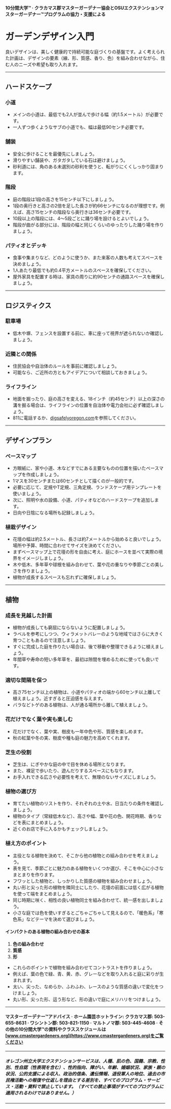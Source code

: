 #### 10分間大学™ · クラカマス郡マスターガーデナー協会とOSUエクステンションマスターガーデナー™プログラムの協力・支援による

# ガーデンデザイン入門

良いデザインは、美しく健康的で持続可能な庭づくりの基盤です。よく考えられた計画は、デザインの要素（線、形、質感、香り、色）を組み合わせながら、住む人のニーズや希望も取り入れます。

---

## ハードスケープ

### 小道

- メインの小道は、最低でも2人が並んで歩ける幅（約1.5メートル）が必要です。
- 一人ずつ歩くようなサブの小道でも、幅は最低90センチ必要です。

### 舗装

- 安全に歩けることを最優先にしましょう。
- 滑りやすい舗装や、ガタガタしている石は避けましょう。
- 砂利道には、角のある未選別の砂利を使うと、転がりにくくしっかり固まります。

### 階段

- 庭の階段は1段の高さを15センチ以下にしましょう。
- 1段の奥行きと高さの2倍を足した長さが約66センチになるのが理想です。例えば、高さ15センチの階段なら奥行きは36センチ必要です。
- 10段以上の階段には、4～5段ごとに踊り場を設けるとよいでしょう。
- 階段が曲がる部分には、階段の幅と同じくらいのゆったりした踊り場を作りましょう。

### パティオとデッキ

- 食事や集まりなど、どのように使うか、また来客の人数も考えてスペースを決めましょう。
- 1人あたり最低でも約0.4平方メートルのスペースを確保してください。
- 屋外家具を配置する時は、家具の周りに約90センチの通路スペースを確保しましょう。

---

## ロジスティクス

### 駐車場

- 低木や塀、フェンスを設置する前に、車に座って視界が遮られないか確認しましょう。

### 近隣との関係

- 住民協会や自治体のルールを事前に確認しましょう。
- 可能なら、ご近所の方ともアイデアについて相談しておきましょう。

### ライフライン

- 地面を掘ったり、庭の高さを変える、18インチ（約45センチ）以上の深さの溝を掘る場合は、ライフラインの位置を自治体や電力会社に必ず確認しましょう。
- 811に電話するか、[digsafelyoregon.com](https://digsafelyoregon.com)を参照してください。

---

## デザインプラン

### ベースマップ

- 方眼紙に、家や小道、木などすでにある主要なものの位置を描いたベースマップを作成しましょう。
- 1マスを30センチまたは60センチとして描くのが一般的です。
- 必要に応じて、定規やT定規、三角定規、ランドスケープ用テンプレートを使いましょう。
- 次に、照明や水の設備、小道、パティオなどのハードスケープを追加します。
- 日向や日陰になる場所も記録しましょう。

### 植栽デザイン

- 花壇の幅は約2.5メートル、長さは約7メートルから始めると良いでしょう。場所や予算、時間に合わせてサイズを決めてください。
- まずベースマップ上で花壇の形を自由に考え、庭にホースを並べて実際の境界をイメージしましょう。
- 木や低木、多年草や球根を組み合わせて、葉や花の重なりや季節ごとの美しさを作りましょう。
- 植物が成長するスペースも忘れずに確保しましょう。

---

## 植物

### 成長を見越した計画

- 植物が成長しても窮屈にならないように配置しましょう。
- ラベルを参考にしつつ、ウィラメットバレーのような地域ではさらに大きく育つこともあるので注意しましょう。
- すぐに完成した庭を作りたい場合は、後で移動や整理できるように植えましょう。
- 年間草や寿命の短い多年草を、最初は隙間を埋めるために使っても良いです。

### 適切な間隔を保つ

- 高さ75センチ以上の植物は、小道やパティオの端から60センチ以上離して植えましょう。近すぎると圧迫感を与えます。
- バラなどトゲのある植物は、人が通る場所から離して植えましょう。

### 花だけでなく葉や実も楽しむ

- 花だけでなく、葉や実、樹皮も一年中色や形、質感を楽しめます。
- 秋の紅葉や冬の実、樹皮や種も庭の魅力を高めてくれます。

### 芝生の役割

- 芝生は、にぎやかな庭の中で目を休める場所となります。
- また、裸足で歩いたり、遊んだりするスペースにもなります。
- お手入れできる広さや必要性を考えて、無理のないサイズにしましょう。

### 植物の選び方

- 育てたい植物のリストを作り、それぞれの土や水、日当たりの条件を確認しましょう。
- 植物のタイプ（常緑低木など）、高さや幅、葉や花の色、開花時期、香りなどを表にまとめましょう。
- 近くのお店で手に入るかもチェックしましょう。

### 植え方のポイント

- 主役となる植物を決めて、そこから他の植物との組み合わせを考えましょう。
- 表を見て、季節ごとに魅力のある植物をいくつか選び、そこを中心に小さなまとまりを作ります。
- フワッとした植物と、しっかりした質感の植物を組み合わせましょう。
- 丸い形と尖った形の植物を隣同士にしたり、花壇の前面には低く広がる植物を使って端をまとめましょう。
- 同じ時期に咲く、相性の良い植物同士を組み合わせて、統一感を出しましょう。
- 小さな庭では色を使いすぎるとごちゃごちゃして見えるので、「暖色系」「寒色系」などテーマを決めて選びましょう。

#### インパクトのある植物の組み合わせの基本

1. **色の組み合わせ**
2. **質感**
3. **形**

- これらのポイントで植物を組み合わせてコントラストを作りましょう。
- 例えば、葉の色で緑、青、黄、赤、グレーなどを取り入れると庭に彩りが生まれます。
- 太い、尖った、なめらか、ふわふわ、レースのような質感の違いで変化をつけましょう。
- 丸い形、尖った形、這う形など、形の違いで庭にメリハリをつけましょう。

---

#### マスターガーデナー™アドバイス · ホーム園芸ホットライン: クラカマス郡: 503-655-8631 · ワシントン郡: 503-821-1150 · マルトノマ郡: 503-445-4608 · その他の10分間大学™の資料やクラススケジュールは[www.cmastergardeners.org](https://www.cmastergardeners.org)をご覧ください

---

##### オレゴン州立大学エクステンションサービスは、人種、肌の色、国籍、宗教、性別、性自認（性表現を含む）、性的指向、障がい、年齢、婚姻状況、家族・親の状況、公的支援による収入、政治的信条、遺伝情報、退役軍人の地位、過去の市民権活動への報復や仕返しを理由とする差別を、すべてのプログラム・サービス・活動・資料で禁止しています。（すべての禁止事項がすべてのプログラムに適用されるわけではありません。）
---